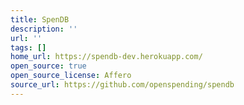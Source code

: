 ```yaml
---
title: SpenDB
description: ''
url: ''
tags: []
home_url: https://spendb-dev.herokuapp.com/
open_source: true
open_source_license: Affero
source_url: https://github.com/openspending/spendb
---
```

